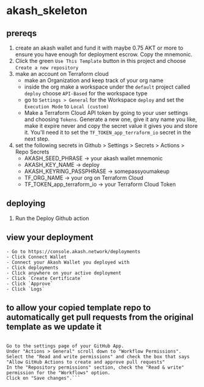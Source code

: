 # akash_skeleton

## prereqs

1. create an akash wallet and fund it with maybe 0.75 AKT or more to ensure you have enough for deployment escrow. Copy the mnemonic.
2. Click the green `Use This Template` button in this project and choose `Create a new repository`
3. make an account on Terraform cloud
   - make an Organization and keep track of your org name
   - inside the org make a workspace under the `default` project called `deploy` choose `API-Based` for the workspace type
   - go to `Settings > General` for the Workspace `deploy` and set the `Execution Mode` to `Local (custom)`
   - Make a Terraform Cloud API token by going to your user settings and choosing `Tokens`. Generate a new one, give it any name you like, make it expire never and copy the secret value it gives you and store it. You'll need it to set the `TF_TOKEN_app_terraform_io` secret in the next step.
4. set the following secrets in Github > Settings > Secrets > Actions > Repo Secrets
   - AKASH_SEED_PHRASE -> your akash wallet mnemonic
   - AKASH_KEY_NAME -> deploy
   - AKASH_KEYRING_PASSPHRASE -> somepassyoumakeup
   - TF_ORG_NAME -> your org on Terraform Cloud
   - TF_TOKEN_app_terraform_io -> your Terraform Cloud Token

## deploying

1. Run the Deploy Github action

## view your deployment
    - Go to https://console.akash.network/deployments
    - Click Connect Wallet
    - Connect your Akash Wallet you deployed with
    - Click deployments
    - Click anywhere on your active deployment
    - Click `Create Certificate`
    - Click `Approve`
    - Click `Logs`

## to allow your copied template repo to automatically get pull requests from the original template as we update it

```You need to grant the workflows permission to your GitHub App.

Go to the settings page of your GitHub App.
Under "Actions > General" scroll down to "Workflow Permissions".
Select the "Read and write permissions" and check the box that says "Allow GitHub Actions to create and approve pull requests"
In the "Repository permissions" section, check the "Read & write" permission for the "Workflows" option.
Click on "Save changes".```
